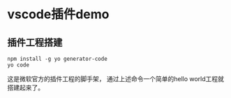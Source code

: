 # vscode插件demo

## 插件工程搭建

```
npm install -g yo generator-code
yo code
```

这是微软官方的插件工程的脚手架， 通过上述命令一个简单的hello world工程就搭建起来了。
